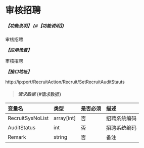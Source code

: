 # 审核招聘

##### _【功能说明】_ {#【功能说明】}

审核招聘

_**【应用场景】**_

审核招聘


_**【接口地址】**_

http://ip:port/RecruitAction/Recruit/SetRecruitAuditStauts

> #### _请求数据_ {#请求数据}

| 变量名 | 类型 | 是否必须 | 描述 |
| :--- | :--- | :--- | :--- |
| RecruitSysNoList |array[int] | 否 | 招聘系统编码|
| AuditStatus | int | 否 | 招聘系统编码|
| Remark| string| 否 | 备注|









